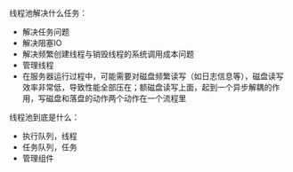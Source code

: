 线程池解决什么任务：

- 解决任务问题
- 解决阻塞IO
- 解决频繁创建线程与销毁线程的系统调用成本问题
- 管理线程
- 在服务器运行过程中，可能需要对磁盘频繁读写（如日志信息等），磁盘读写效率非常低，导致性能全部压在；额磁盘读写上面，起到一个异步解耦的作用，写磁盘和落盘的动作两个动作在一个流程里

线程池到底是什么：

- 执行队列，线程
- 任务队列，任务
- 管理组件